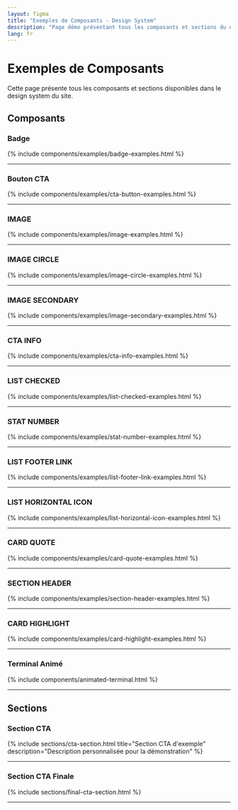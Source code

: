```yaml
---
layout: figma
title: "Exemples de Composants - Design System"
description: "Page démo présentant tous les composants et sections du design system du site"
lang: fr
---
```


# Exemples de Composants

Cette page présente tous les composants et sections disponibles dans le design system du site.

## Composants

### Badge

{% include components/examples/badge-examples.html %}

---

### Bouton CTA

{% include components/examples/cta-button-examples.html %}

---

### IMAGE

{% include components/examples/image-examples.html %}

---

### IMAGE CIRCLE

{% include components/examples/image-circle-examples.html %}

---

### IMAGE SECONDARY

{% include components/examples/image-secondary-examples.html %}

---

### CTA INFO

{% include components/examples/cta-info-examples.html %}

---

### LIST CHECKED

{% include components/examples/list-checked-examples.html %}

---

### STAT NUMBER

{% include components/examples/stat-number-examples.html %}

---

### LIST FOOTER LINK

{% include components/examples/list-footer-link-examples.html %}

---

### LIST HORIZONTAL ICON

{% include components/examples/list-horizontal-icon-examples.html %}

---

### CARD QUOTE

{% include components/examples/card-quote-examples.html %}

---

### SECTION HEADER

{% include components/examples/section-header-examples.html %}

---

### CARD HIGHLIGHT

{% include components/examples/card-highlight-examples.html %}

---

### Terminal Animé

{% include components/animated-terminal.html %}

---

## Sections


### Section CTA

{% include sections/cta-section.html title="Section CTA d'exemple" description="Description personnalisée pour la démonstration" %}

---

### Section CTA Finale

{% include sections/final-cta-section.html %}

---
